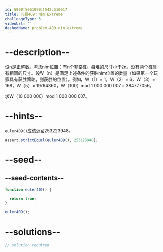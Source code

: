 ```yaml
---
id: 5900f5061000cf542c510017
title: 问题409：Nim Extreme
challengeType: 5
videoUrl: ''
dashedName: problem-409-nim-extreme
---
```


# --description--

设n是正整数。考虑nim位置：有n个非空桩。每堆的尺寸小于2n。没有两个桩具有相同的尺寸。设W（n）是满足上述条件的获胜nim位置的数量（如果第一个玩家具有获胜策略，则获胜的位置）。例如，W（1）= 1，W（2）= 6，W（3）= 168，W（5）= 19764360，W（100）mod 1 000 000 007 = 384777056。

求W（10 000 000）mod 1 000 000 007。

# --hints--

`euler409()`应该返回253223948。

```js
assert.strictEqual(euler409(), 253223948);
```

# --seed--

## --seed-contents--

```js
function euler409() {

  return true;
}

euler409();
```

# --solutions--

```js
// solution required
```
